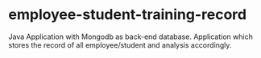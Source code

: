 # employee-student-training-record
Java Application with Mongodb as back-end database. Application which stores the record of all employee/student and analysis accordingly.
